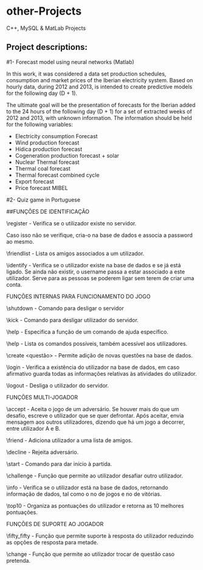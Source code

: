 # other-Projects


C++, MySQL & MatLab Projects

## Project descriptions:
#1- Forecast model using neural networks (Matlab)

In this work, it was considered a data set production schedules, consumption and market prices of the Iberian electricity system. Based on hourly data, during 2012 and 2013, is intended to create predictive models for the following day (D + 1).

The ultimate goal will be the presentation of forecasts for the Iberian added to the 24 hours of the following day (D + 1) for a set of extracted weeks of 2012 and 2013, with unknown information. The information should be held for the following variables:

- Electricity consumption Forecast
- Wind production forecast
- Hídica production forecast
- Cogeneration production forecast + solar
- Nuclear Thermal forecast
- Thermal coal forecast
- Thermal forecast combined cycle
- Export forecast
- Price forecast MIBEL


#2- Quiz game in Portuguese

##FUNÇÕES DE IDENTIFICAÇÃO

\register <username> <password> - Verifica se o utilizador existe no servidor.

Caso isso não se verifique, cria-o na base de dados e associa a password ao mesmo.

\friendlist <username> - Lista os amigos associados a um utilizador.

\identify <username> - Verifica se o utilizador existe na base de dados e se já está ligado. Se ainda não existir, o username passa a estar associado a este utilizador. Serve para as pessoas se poderem ligar sem terem de criar uma conta.

FUNÇÕES INTERNAS PARA FUNCIONAMENTO DO JOGO

\shutdown - Comando para desligar o servidor

\kick <username> - Comando para desligar utilizador do servidor.

\help <comando> - Especifica a função de um comando de ajuda específico.

\help - Lista os comandos possíveis, também acessível aos utilizadores.

\create <questão> - Permite adição de novas questões na base de dados.

\login <username> <password> - Verifica a existência do utilizador na base de dados, em caso afirmativo guarda todas as informações relativas às atividades do utilizador.

\logout <username> - Desliga o utilizador do servidor.

FUNÇÕES MULTI-JOGADOR

\accept <username> - Aceita o jogo de um adversário. Se houver mais do que um desafio, escreve o utilizador que se quer defrontar. Após aceitar, envia mensagem aos outros utilizadores, dizendo que há um jogo a decorrer, entre utilizador A e B.

\friend <username> - Adiciona utilizador a uma lista de amigos.

\decline <username> - Rejeita adversário.

\start - Comando para dar início à partida.

\challenge <username> - Função que permite ao utilizador desafiar outro utilizador.

\info <username> - Verifica se o utilizador está na base de dados, retornando informação de dados, tal como o no de jogos e no de vitórias.

\top10 <username> - Organiza as pontuações do utilizador e retorna as 10 melhores pontuações.

FUNÇÕES DE SUPORTE AO JOGADOR

\fifty_fifty - Função que permite suporte à resposta do utilizador reduzindo as opções de resposta para metade.

\change - Função que permite ao utilizador trocar de questão caso pretenda.

